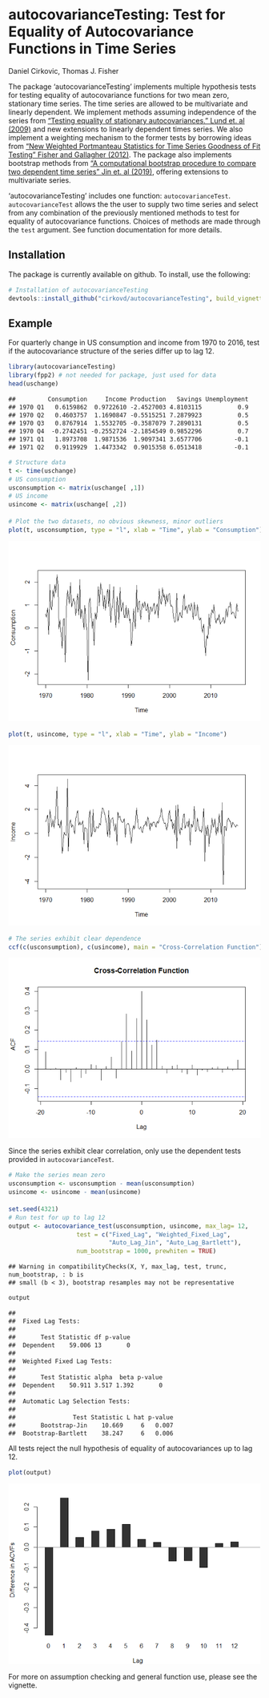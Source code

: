 autocovarianceTesting: Test for Equality of Autocovariance Functions in
Time Series
================
Daniel Cirkovic, Thomas J. Fisher

The package ‘autocovarianceTesting’ implements multiple hypothesis tests
for testing equality of autocovariance functions for two mean zero,
stationary time series. The time series are allowed to be multivariate
and linearly dependent. We implement methods assuming independence of
the series from [“Testing equality of stationary autocovariances.” Lund
et. al (2009)](https://doi.org/10.1111/j.1467-9892.2009.00616.x) and new
extensions to linearly dependent times series. We also implement a
weighting mechanism to the former tests by borrowing ideas from [“New
Weighted Portmanteau Statistics for Time Series Goodness of Fit Testing”
Fisher and Gallagher
(2012)](https://doi.org/10.1080/01621459.2012.688465). The package also
implements bootstrap methods from [“A computational bootstrap procedure
to compare two dependent time series” Jin et. al
(2019)](https://doi.org/10.1080/00949655.2019.1639704), offering
extensions to multivariate series.

‘autocovarianceTesting’ includes one function: `autocovarianceTest`.
`autocovarianceTest` allows the the user to supply two time series and
select from any combination of the previously mentioned methods to test
for equality of autocovariance functions. Choices of methods are made
through the `test` argument. See function documentation for more
details.

## Installation

The package is currently available on github. To install, use the
following:

``` r
# Installation of autocovarianceTesting
devtools::install_github("cirkovd/autocovarianceTesting", build_vignettes = TRUE)
```

## Example

For quarterly change in US consumption and income from 1970 to 2016,
test if the autocovariance structure of the series differ up to lag 12.

``` r
library(autocovarianceTesting)
library(fpp2) # not needed for package, just used for data
head(uschange)
```

    ##         Consumption     Income Production   Savings Unemployment
    ## 1970 Q1   0.6159862  0.9722610 -2.4527003 4.8103115          0.9
    ## 1970 Q2   0.4603757  1.1690847 -0.5515251 7.2879923          0.5
    ## 1970 Q3   0.8767914  1.5532705 -0.3587079 7.2890131          0.5
    ## 1970 Q4  -0.2742451 -0.2552724 -2.1854549 0.9852296          0.7
    ## 1971 Q1   1.8973708  1.9871536  1.9097341 3.6577706         -0.1
    ## 1971 Q2   0.9119929  1.4473342  0.9015358 6.0513418         -0.1

``` r
# Structure data
t <- time(uschange)
# US consumption
usconsumption <- matrix(uschange[ ,1])
# US income
usincome <- matrix(uschange[ ,2])

# Plot the two datasets, no obvious skewness, minor outliers
plot(t, usconsumption, type = "l", xlab = "Time", ylab = "Consumption")
```

![](README_files/figure-gfm/unnamed-chunk-2-1.png)<!-- -->

``` r
plot(t, usincome, type = "l", xlab = "Time", ylab = "Income")
```

![](README_files/figure-gfm/unnamed-chunk-2-2.png)<!-- -->

``` r
# The series exhibit clear dependence
ccf(c(usconsumption), c(usincome), main = "Cross-Correlation Function")
```

![](README_files/figure-gfm/unnamed-chunk-2-3.png)<!-- -->

Since the series exhibit clear correlation, only use the dependent tests
provided in `autocovarianceTest`.

``` r
# Make the series mean zero
usconsumption <- usconsumption - mean(usconsumption)
usincome <- usincome - mean(usincome)

set.seed(4321)
# Run test for up to lag 12
output <- autocovariance_test(usconsumption, usincome, max_lag= 12, 
                   test = c("Fixed_Lag", "Weighted_Fixed_Lag", 
                            "Auto_Lag_Jin", "Auto_Lag_Bartlett"),
                   num_bootstrap = 1000, prewhiten = TRUE)
```

    ## Warning in compatibilityChecks(X, Y, max_lag, test, trunc, num_bootstrap, : b is
    ## small (b < 3), bootstrap resamples may not be representative

``` r
output
```

    ## 
    ##  Fixed Lag Tests:
    ##  
    ##       Test Statistic df p-value
    ##  Dependent    59.006 13       0
    ## 
    ##  Weighted Fixed Lag Tests:
    ##  
    ##       Test Statistic alpha  beta p-value
    ##  Dependent    50.911 3.517 1.392       0
    ## 
    ##  Automatic Lag Selection Tests:
    ##  
    ##                Test Statistic L hat p-value
    ##       Bootstrap-Jin    10.669     6   0.007
    ##  Bootstrap-Bartlett    38.247     6   0.006

All tests reject the null hypothesis of equality of autocovariances up
to lag 12.

``` r
plot(output)
```

![](README_files/figure-gfm/unnamed-chunk-4-1.png)<!-- -->

For more on assumption checking and general function use, please see the
vignette.
